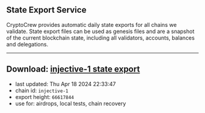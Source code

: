 ## State Export Service
CryptoCrew provides automatic daily state exports for all chains we validate. State export files can be used as genesis files and are a snapshot of the current blockchain state, including all validators, accounts, balances and delegations.

---
**Download: [injective-1 state export](https://dl-eu2.ccvalidators.com/SERVICE/injective/injective-1_export_66617844.json)**
---

- last updated: Thu Apr 18 2024 22:33:47
- chain id: `injective-1`
- export height: `66617844`
- use for: airdrops, local tests, chain recovery
